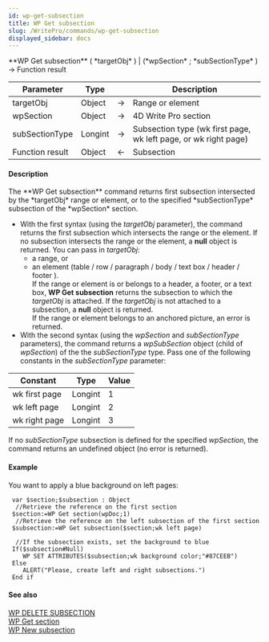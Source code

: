 ```yaml
---
id: wp-get-subsection
title: WP Get subsection
slug: /WritePro/commands/wp-get-subsection
displayed_sidebar: docs
---
```


<!--REF #_command_.WP Get subsection.Syntax-->**WP Get subsection** ( *targetObj* ) | (*wpSection* ; *subSectionType* ) -> Function result<!-- END REF-->
<!--REF #_command_.WP Get subsection.Params-->
| Parameter | Type |  | Description |
| --- | --- | --- | --- |
| targetObj | Object | &#8594;  | Range or element |
| wpSection | Object | &#8594;  | 4D Write Pro section |
| subSectionType | Longint | &#8594;  | Subsection type (wk first page, wk left page, or wk right page) |
| Function result | Object | &#8592; | Subsection |

<!-- END REF-->

#### Description 

<!--REF #_command_.WP Get subsection.Summary-->The **WP Get subsection** command returns first subsection intersected by the *targetObj* range or element, or to the specified *subSectionType* subsection of the *wpSection* section.<!-- END REF-->

* With the first syntax (using the *targetObj* parameter), the command returns the first subsection which intersects the range or the element. If no subsection intersects the range or the element, a **null** object is returned. You can pass in *targetObj*:  
   * a range, or  
   * an element (table / row / paragraph / body / text box / header / footer ).  
If the range or element is or belongs to a header, a footer, or a text box, **WP Get subsection** returns the subsection to which the *targetObj* is attached. If the *targetObj* is not attached to a subsection, a **null** object is returned.  
If the range or element belongs to an anchored picture, an error is returned.
* With the second syntax (using the *wpSection* and *subSectionType* parameters), the command returns a *wpSubSection* object (child of *wpSection*) of the the *subSectionType* type. Pass one of the following constants in the *subSectionType* parameter:  
    
| Constant      | Type    | Value |  
| ------------- | ------- | ----- |  
| wk first page | Longint | 1     |  
| wk left page  | Longint | 2     |  
| wk right page | Longint | 3     |  
    
    
If no *subSectionType* subsection is defined for the specified *wpSection*, the command returns an undefined object (no error is returned).

#### Example 

You want to apply a blue background on left pages:

```4d
 var $section;$subsection : Object
  //Retrieve the reference on the first section
 $section:=WP Get section(wpDoc;1)
  //Retrieve the reference on the left subsection of the first section
 $subsection:=WP Get subsection($section;wk left page)
 
  //If the subsection exists, set the background to blue
 If($subsection#Null)
    WP SET ATTRIBUTES($subsection;wk background color;"#87CEEB")
 Else
    ALERT("Please, create left and right subsections.")
 End if
```

#### See also 

[WP DELETE SUBSECTION](../commands/wp-delete-subsection.md)  
[WP Get section](wp-get-section.md)  
[WP New subsection](wp-new-subsection.md)  